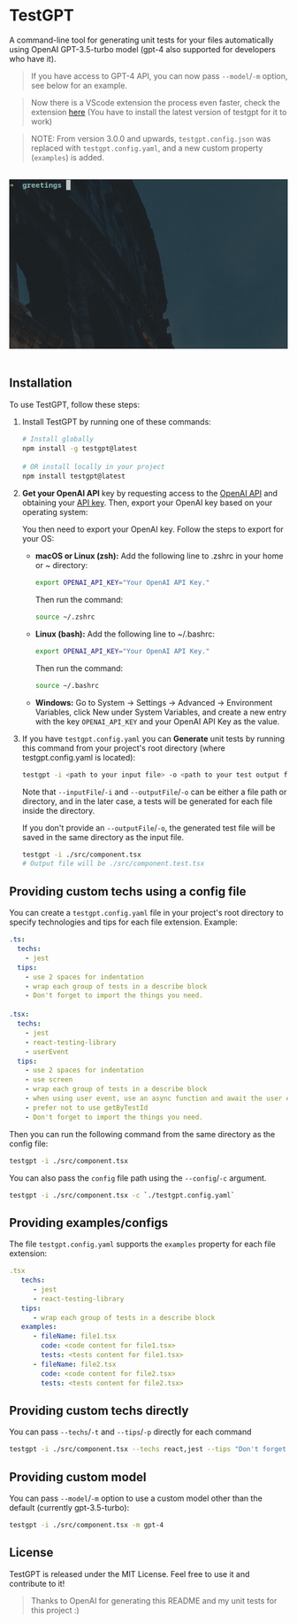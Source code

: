 # TestGPT

A command-line tool for generating unit tests for your files automatically using OpenAI GPT-3.5-turbo model (gpt-4 also supported for developers who have it).

> If you have access to GPT-4 API, you can now pass `--model`/`-m` option, see below for an example. 

> Now there is a VScode extension the process even faster, check the extension [here](https://marketplace.visualstudio.com/items?itemName=FayezNazzal.testgpt) (You have to install the latest version of testgpt for it to work)

> NOTE: From version 3.0.0 and upwards, `testgpt.config.json` was replaced with `testgpt.config.yaml`, and a new custom property (`examples`) is added.

<br />

<div align="center">
   <img src="./show.gif" alt="Show" />
</div>

<br />

## Installation 

To use TestGPT, follow these steps:

1. Install TestGPT by running one of these commands:

   ```zsh
   # Install globally
   npm install -g testgpt@latest

   # OR install locally in your project
   npm install testgpt@latest
   ```

2. **Get your OpenAI API** key by requesting access to the [OpenAI API](https://openai.com/api/) and obtaining your [API key](https://platform.openai.com/account/api-keys). Then, export your OpenAI key based on your operating system:
   
   You then need to export your OpenAI key. Follow the steps to export for your OS:
   - **macOS or Linux (zsh):** Add the following line to .zshrc in your home or ~ directory:

      ```zsh
      export OPENAI_API_KEY="Your OpenAI API Key."
      ```
      
      Then run the command:
      
      ```zsh
      source ~/.zshrc
      ```
      
   - **Linux (bash):** Add the following line to ~/.bashrc:
      
      ```bash
      export OPENAI_API_KEY="Your OpenAI API Key."
      ```
      
      Then run the command:
      
      ```bash
      source ~/.bashrc
      ```

   - **Windows:** Go to System -> Settings -> Advanced -> Environment Variables, click New under System Variables, and create a new entry with the key `OPENAI_API_KEY` and your OpenAI API Key as the value.
   

3. If you have `testgpt.config.yaml` you can  **Generate** unit tests by running this command from your project's root directory (where testgpt.config.yaml is located):

   ```zsh
   testgpt -i <path to your input file> -o <path to your test output file>
   ```

   Note that `--inputFile`/`-i` and `--outputFile`/`-o` can be either a file path or directory, and in the later case, a tests will be generated for each file inside the directory.

   If you don't provide an `--outputFile`/`-o`, the generated test file will be saved in the same directory as the input file.

   ```zsh
   testgpt -i ./src/component.tsx
   # Output file will be ./src/component.test.tsx
   ```

## Providing custom techs using a config file

You can create a `testgpt.config.yaml` file in your project's root directory to specify technologies and tips for each file extension. Example:

```yaml
.ts:
  techs:
    - jest
  tips:
    - use 2 spaces for indentation
    - wrap each group of tests in a describe block
    - Don't forget to import the things you need.

.tsx:
  techs:
    - jest
    - react-testing-library
    - userEvent
  tips:
    - use 2 spaces for indentation
    - use screen
    - wrap each group of tests in a describe block
    - when using user event, use an async function and await the user event
    - prefer not to use getByTestId
    - Don't forget to import the things you need.
```

Then you can run the following command from the same directory as the config file:

```zsh
testgpt -i ./src/component.tsx
```

You can also pass the `config` file path using the `--config`/`-c` argument.

```zsh
testgpt -i ./src/component.tsx -c `./testgpt.config.yaml`
```

## Providing examples/configs

The file `testgpt.config.yaml` supports the `examples` property for each file extension:

```yaml
.tsx
   techs:
      - jest
      - react-testing-library
   tips:
      - wrap each group of tests in a describe block
   examples:
      - fileName: file1.tsx
        code: <code content for file1.tsx>
        tests: <tests content for file1.tsx>
      - fileName: file2.tsx
        code: <code content for file2.tsx>
        tests: <tests content for file2.tsx>
```

## Providing custom techs directly

   You can pass `--techs`/`-t` and `--tips`/`-p` directly for each command

   ```zsh
   testgpt -i ./src/component.tsx --techs react,jest --tips "Don't forget to import what you need"`
   ```


## Providing custom model

You can pass `--model`/`-m` option to use a custom model other than the default (currently gpt-3.5-turbo):

```zsh
testgpt -i ./src/component.tsx -m gpt-4
```

## License

TestGPT is released under the MIT License. Feel free to use it and contribute to it!

> Thanks to OpenAI for generating this README and my unit tests for this project :)
